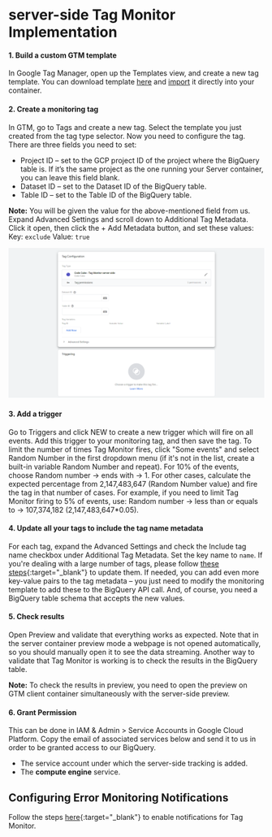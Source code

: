 # server-side Tag Monitor Implementation

#### 1. **Build a custom GTM template**

In Google Tag Manager, open up the Templates view, and create a new tag template. You can download template [here](https://gitlab.com/code-cube-standards/tag-monitor-implementation/-/blob/main/gtm-templates/Server_Container_Tag_Monitor.tpl) and [import](https://www.simoahava.com/analytics/custom-templates-guide-for-google-tag-manager/#importing-and-exporting) it directly into your container.


#### 2. **Create a monitoring tag** 


In GTM, go to Tags and create a new tag. Select the template you just created from the tag type selector. Now you need to configure the tag. There are three fields you need to set:
- Project ID – set to the GCP project ID of the project where the BigQuery table is. If it’s the same project as the one running your Server container, you can leave this field blank.
- Dataset ID – set to the Dataset ID of the BigQuery table.
- Table ID – set to the Table ID of the BigQuery table.

**Note:** You will be given the value for the above-mentioned field from us.        
Expand Advanced Settings and scroll down to Additional Tag Metadata. Click it open, then click the + Add Metadata button, and set these values:
    Key: `exclude`
    Value: `true`

!['configure-tag'](../images/config-tag-server.png)

#### 3. **Add a trigger**          


Go to Triggers and click NEW to create a new trigger which will fire on all events. Add this trigger to your monitoring tag, and then save the tag. To limit the number of times Tag Monitor fires, click "Some events" and select Random Number in the first dropdown menu (if it's not in the list, create a built-in variable Random Number and repeat). For 10% of the events, choose Random number -> ends with -> 1. For other cases, calculate the expected percentage from 2,147,483,647 (Random Number value) and fire the tag in that number of cases. For example, if you need to limit Tag Monitor firing to 5% of events, use: Random number -> less than or equals to -> 107,374,182 (2,147,483,647*0.05).        



#### 4. **Update all your tags to include the tag name metadata**


For each tag, expand the Advanced Settings and check the Include tag name checkbox under Additional Tag Metadata. Set the key name to `name`. If you're dealing with a large number of tags, please follow [these steps](z-tag-bulk-edit.md){:target="_blank"} to update them. If needed, you can add even more key-value pairs to the tag metadata – you just need to modify the monitoring template to add these to the BigQuery API call. And, of course, you need a BigQuery table schema that accepts the new values.                    


 
#### 5. **Check results**


Open Preview and validate that everything works as expected. Note that in the server container preview mode a webpage is not opened automatically, so you should manually open it to see the data streaming. Another way to validate that Tag Monitor is working is to check the results in the BigQuery table.   

**Note:** To check the results in preview, you need to open the preview on GTM client container simultaneously with the server-side preview. 
    

#### 6. **Grant Permission**


This can be done in IAM & Admin > Service Accounts in Google Cloud Platform. Copy the email of associated services below and send it to us in order to be granted access to our BigQuery.

- The service account under which the server-side tracking is added.
- The **compute engine** service.


## Configuring Error Monitoring Notifications
Follow the steps [here](../notifications.md){:target="_blank"} to enable notifications for Tag Monitor.